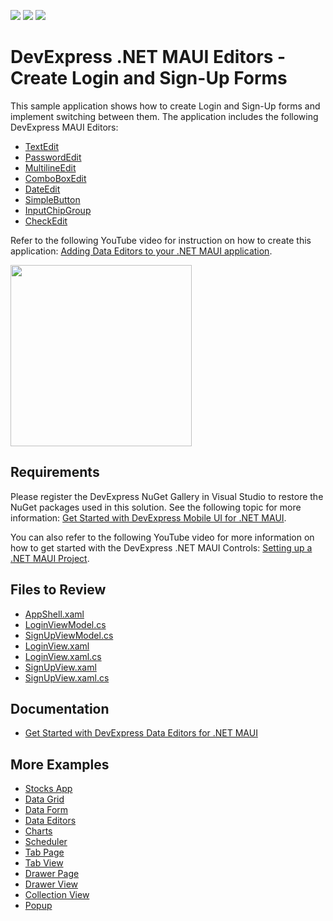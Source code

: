<!-- default badges list -->
![](https://img.shields.io/endpoint?url=https://codecentral.devexpress.com/api/v1/VersionRange/546492296/22.1.4%2B)
[![](https://img.shields.io/badge/Open_in_DevExpress_Support_Center-FF7200?style=flat-square&logo=DevExpress&logoColor=white)](https://supportcenter.devexpress.com/ticket/details/T1119878)
[![](https://img.shields.io/badge/📖_How_to_use_DevExpress_Examples-e9f6fc?style=flat-square)](https://docs.devexpress.com/GeneralInformation/403183)
<!-- default badges end -->
# DevExpress .NET MAUI Editors - Create Login and Sign-Up Forms 

This sample application shows how to create Login and Sign-Up forms and implement switching between them. The application includes the following DevExpress MAUI Editors:

* [TextEdit](https://docs.devexpress.com/MAUI/DevExpress.Maui.Editors.TextEdit)
* [PasswordEdit](https://docs.devexpress.com/MAUI/DevExpress.Maui.Editors.PasswordEdit)
* [MultilineEdit](https://docs.devexpress.com/MAUI/DevExpress.Maui.Editors.MultilineEdit)
* [ComboBoxEdit](https://docs.devexpress.com/MAUI/DevExpress.Maui.Editors.ComboBoxEdit)
* [DateEdit](https://docs.devexpress.com/MAUI/DevExpress.Maui.Editors.DateEdit)
* [SimpleButton](https://docs.devexpress.com/MAUI/DevExpress.Maui.Controls.SimpleButton)
* [InputChipGroup](https://docs.devexpress.com/MAUI/DevExpress.Maui.Editors.InputChipGroup)
* [CheckEdit](https://docs.devexpress.com/MAUI/DevExpress.Maui.Editors.CheckEdit)

Refer to the following YouTube video for instruction on how to create this application: [Adding Data Editors to your .NET MAUI application](https://www.youtube.com/watch?v=Njq2qCB3j6k&ab_channel=DevExpress).

<img src="https://user-images.githubusercontent.com/12169834/194336424-f1cd6b8c-403c-4030-b6d3-afb8baabad3b.png" width="290px"/>

## Requirements

Please register the DevExpress NuGet Gallery in Visual Studio to restore the NuGet packages used in this solution. See the following topic for more information: [Get Started with DevExpress Mobile UI for .NET MAUI](https://docs.devexpress.com/MAUI/403249/get-started).

You can also refer to the following YouTube video for more information on how to get started with the DevExpress .NET MAUI Controls: [Setting up a .NET MAUI Project](https://www.youtube.com/watch?v=juJvl5UicIQ).

## Files to Review

<!-- default file list -->
- [AppShell.xaml](/CS/AccessApp/AppShell.xaml)
- [LoginViewModel.cs](CS/AccessApp/ViewModels/LoginViewModel.cs)
- [SignUpViewModel.cs](/CS/AccessApp/ViewModels/SignUpViewModel.cs)
- [LoginView.xaml](/CS/AccessApp/Views/LoginView.xaml)
- [LoginView.xaml.cs](/CS/AccessApp/Views/LoginView.xaml.cs)
- [SignUpView.xaml](/CS/AccessApp/Views/SignUpView.xaml)
- [SignUpView.xaml.cs](/CS/AccessApp/Views/SignUpView.xaml.cs)
<!-- default file list end -->

## Documentation

- [Get Started with DevExpress Data Editors for .NET MAUI](https://docs.devexpress.com/MAUI/403794/editors/get-started)

## More Examples

* [Stocks App](https://github.com/DevExpress-Examples/maui-stocks-mini)
* [Data Grid](https://github.com/DevExpress-Examples/maui-data-grid-get-started)
* [Data Form](https://github.com/DevExpress-Examples/maui-data-form-get-started)
* [Data Editors](https://github.com/DevExpress-Examples/maui-editors-get-started)
* [Charts](https://github.com/DevExpress-Examples/maui-charts)
* [Scheduler](https://github.com/DevExpress-Examples/maui-scheduler-get-started)
* [Tab Page](https://github.com/DevExpress-Examples/maui-tab-page-get-started)
* [Tab View](https://github.com/DevExpress-Examples/maui-tab-view-get-started)
* [Drawer Page](https://github.com/DevExpress-Examples/maui-drawer-page-get-started)
* [Drawer View](https://github.com/DevExpress-Examples/maui-drawer-view-get-started)
* [Collection View](https://github.com/DevExpress-Examples/maui-collection-view-get-started)
* [Popup](https://github.com/DevExpress-Examples/maui-popup-get-started)

